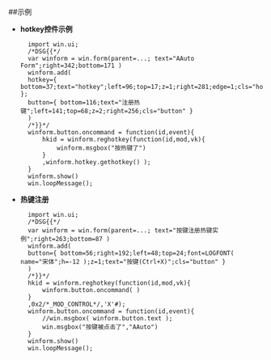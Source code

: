 ﻿##示例

* **hotkey控件示例**
	
		import win.ui;
		/*DSG{{*/
		var winform = win.form(parent=...; text="AAuto Form";right=342;bottom=171 )
		winform.add( 
		hotkey={ bottom=37;text="hotkey";left=96;top=17;z=1;right=281;edge=1;cls="hotkey" };
		button={ bottom=116;text="注册热键";left=141;top=68;z=2;right=256;cls="button" }
		)
		/*}}*/		
		winform.button.oncommand = function(id,event){		
		    hkid = winform.reghotkey(function(id,mod,vk){
		        winform.msgbox("按热键了") 
		    }
		    ,winform.hotkey.gethotkey() );		
		} 		
		winform.show() 
		win.loopMessage();

* **热键注册**

		import win.ui;
		/*DSG{{*/
		var winform = win.form(parent=...; text="按键注册热键实例";right=263;bottom=87 )
		winform.add( 
		button={ bottom=56;right=192;left=48;top=24;font=LOGFONT( name="宋体";h=-12 );z=1;text="按键(Ctrl+X)";cls="button" }
		)
		/*}}*/		
		hkid = winform.reghotkey(function(id,mod,vk){		
		    winform.button.oncommand( )		
		}
		,0x2/*_MOD_CONTROL*/,'X'#);		
		winform.button.oncommand = function(id,event){
		    //win.msgbox( winform.button.text );
		    win.msgbox("按键被点击了","AAuto")		    
		}		
		winform.show() 
		win.loopMessage();